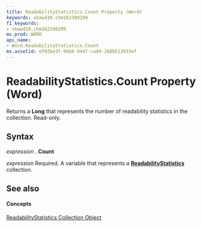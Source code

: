 ```yaml
---
title: ReadabilityStatistics.Count Property (Word)
keywords: vbawd10.chm162398209
f1_keywords:
- vbawd10.chm162398209
ms.prod: WORD
api_name:
- Word.ReadabilityStatistics.Count
ms.assetid: ef02be3f-96b8-9447-ca84-268b512833ef
---
```



# ReadabilityStatistics.Count Property (Word)

Returns a  **Long** that represents the number of readability statistics in the collection. Read-only.


## Syntax

 _expression_ . **Count**

 _expression_ Required. A variable that represents a **[ReadabilityStatistics](readabilitystatistics-object-word.md)** collection.


## See also


#### Concepts


[ReadabilityStatistics Collection Object](readabilitystatistics-object-word.md)

